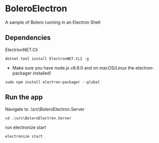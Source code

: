 # BoleroElectron

A sample of Bolero running in an Electron Shell

## Dependencies 

ElectrionNET.Cli

```dotnet tool install ElectronNET.CLI -g ```

* Make sure you have node.js v8.6.0 and on macOS/Linux the electron-packager installed!

```sudo npm install electron-packager --global```


## Run the app

Navigate to .\src\BoleroElectron.Server

```cd .\src\BoleroElectron.Server```

run electronize start 

```electronize start```
